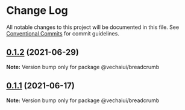 # Change Log

All notable changes to this project will be documented in this file.
See [Conventional Commits](https://conventionalcommits.org) for commit guidelines.

## [0.1.2](https://github.com/vechai/vechaiui/compare/@vechaiui/breadcrumb@0.1.1...@vechaiui/breadcrumb@0.1.2) (2021-06-29)

**Note:** Version bump only for package @vechaiui/breadcrumb





## [0.1.1](https://github.com/vechai/vechaiui/compare/@vechaiui/breadcrumb@0.1.0...@vechaiui/breadcrumb@0.1.1) (2021-06-17)

**Note:** Version bump only for package @vechaiui/breadcrumb
